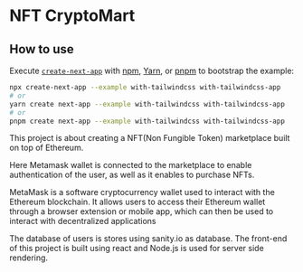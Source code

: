 # NFT CryptoMart

## How to use

Execute [`create-next-app`](https://github.com/vercel/next.js/tree/canary/packages/create-next-app) with [npm](https://docs.npmjs.com/cli/init), [Yarn](https://yarnpkg.com/lang/en/docs/cli/create/), or [pnpm](https://pnpm.io) to bootstrap the example:

```bash
npx create-next-app --example with-tailwindcss with-tailwindcss-app
# or
yarn create next-app --example with-tailwindcss with-tailwindcss-app
# or
pnpm create next-app --example with-tailwindcss with-tailwindcss-app
```




This project is about creating a NFT(Non Fungible Token) marketplace built on top of Ethereum.  

Here Metamask wallet is connected to the marketplace to enable authentication of the user, as well as it enables to purchase NFTs.  

MetaMask is a software cryptocurrency wallet used to interact with the Ethereum blockchain. It allows users to access their Ethereum wallet through a browser extension or mobile app, which can then be used to interact with decentralized applications  

The database of users is stores using sanity.io as database.
The front-end of this project is built using react and Node.js is used for server side rendering.

